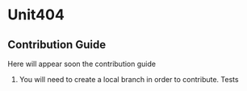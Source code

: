# Unit404

## Contribution Guide
Here will appear soon the contribution guide

1. You will need to create a local branch in order to contribute.
Tests